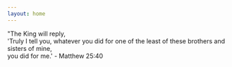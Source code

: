 ```yaml
---
layout: home
---
```


"The King will reply, <br>'Truly I tell you, whatever you did for one of the least of these brothers and sisters of mine, <br>you did for me.' - Matthew 25:40